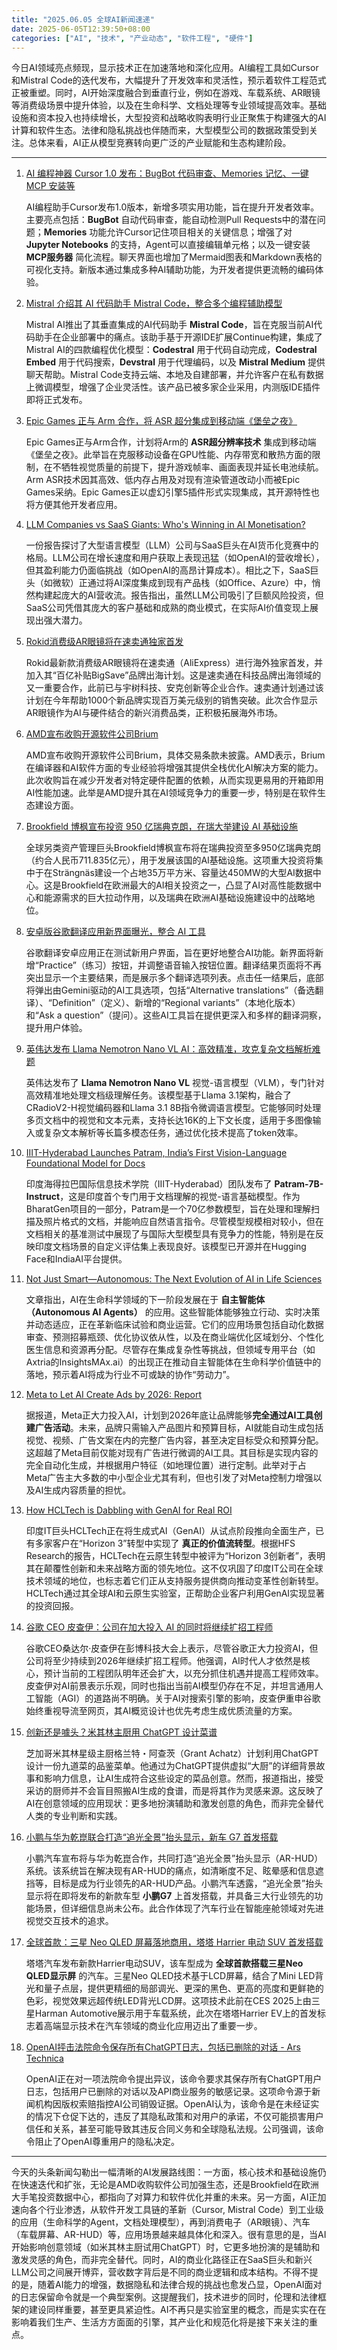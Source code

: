 ```yaml
---
title: "2025.06.05 全球AI新闻速递"
date: 2025-06-05T12:39:50+08:00
categories: ["AI", "技术", "产业动态", "软件工程", "硬件"]
---
```


今日AI领域亮点频现，显示技术正在加速落地和深化应用。AI编程工具如Cursor和Mistral Code的迭代发布，大幅提升了开发效率和灵活性，预示着软件工程范式正被重塑。同时，AI开始深度融合到垂直行业，例如在游戏、车载系统、AR眼镜等消费级场景中提升体验，以及在生命科学、文档处理等专业领域提高效率。基础设施和资本投入也持续增长，大型投资和战略收购表明行业正聚焦于构建强大的AI计算和软件生态。法律和隐私挑战也伴随而来，大型模型公司的数据政策受到关注。总体来看，AI正从模型竞赛转向更广泛的产业赋能和生态构建阶段。

---

1.  [AI 编程神器 Cursor 1.0 发布：BugBot 代码审查、Memories 记忆、一键 MCP 安装等](https://www.ithome.com/0/858/476.htm)

    AI编程助手Cursor发布1.0版本，新增多项实用功能，旨在提升开发者效率。主要亮点包括：**BugBot** 自动代码审查，能自动检测Pull Requests中的潜在问题；**Memories** 功能允许Cursor记住项目相关的关键信息；增强了对 **Jupyter Notebooks** 的支持，Agent可以直接编辑单元格；以及一键安装 **MCP服务器** 简化流程。聊天界面也增加了Mermaid图表和Markdown表格的可视化支持。新版本通过集成多种AI辅助功能，为开发者提供更流畅的编码体验。

2.  [Mistral 介绍其 AI 代码助手 Mistral Code，整合多个编程辅助模型](https://www.ithome.com/0/858/468.htm)

    Mistral AI推出了其垂直集成的AI代码助手 **Mistral Code**，旨在克服当前AI代码助手在企业部署中的痛点。该助手基于开源IDE扩展Continue构建，集成了Mistral AI的四款编程优化模型：**Codestral** 用于代码自动完成，**Codestral Embed** 用于代码搜索，**Devstral** 用于代理编码，以及 **Mistral Medium** 提供聊天帮助。Mistral Code支持云端、本地及自建部署，并允许客户在私有数据上微调模型，增强了企业灵活性。该产品已被多家企业采用，内测版IDE插件即将正式发布。

3.  [Epic Games 正与 Arm 合作，将 ASR 超分集成到移动端《堡垒之夜》](https://www.ithome.com/0/858/436.htm)

    Epic Games正与Arm合作，计划将Arm的 **ASR超分辨率技术** 集成到移动端《堡垒之夜》。此举旨在克服移动设备在GPU性能、内存带宽和散热方面的限制，在不牺牲视觉质量的前提下，提升游戏帧率、画面表现并延长电池续航。Arm ASR技术因其高效、低内存占用及对现有渲染管道改动小而被Epic Games采纳。Epic Games正以虚幻引擎5插件形式实现集成，其开源特性也将方便其他开发者应用。

4.  [LLM Companies vs SaaS Giants: Who's Winning in AI Monetisation?](https://analyticsindiamag.com/ai-features/llm-companies-vs-saas-giants-whos-winning-in-ai-monetisation/)

    一份报告探讨了大型语言模型（LLM）公司与SaaS巨头在AI货币化竞赛中的格局。LLM公司在增长速度和用户获取上表现迅猛（如OpenAI的营收增长），但其盈利能力仍面临挑战（如OpenAI的高昂计算成本）。相比之下，SaaS巨头（如微软）正通过将AI深度集成到现有产品栈（如Office、Azure）中，悄然构建起庞大的AI营收流。报告指出，虽然LLM公司吸引了巨额风险投资，但SaaS公司凭借其庞大的客户基础和成熟的商业模式，在实际AI价值变现上展现出强大潜力。

5.  [Rokid消费级AR眼镜将在速卖通独家首发](https://36kr.com/newsflashes/3323043471813125?f=rss)

    Rokid最新款消费级AR眼镜将在速卖通（AliExpress）进行海外独家首发，并加入其“百亿补贴BigSave”品牌出海计划。这是速卖通在科技品牌出海领域的又一重要合作，此前已与宇树科技、安克创新等企业合作。速卖通计划通过该计划在今年帮助1000个新品牌实现百万美元级别的销售突破。此次合作显示AR眼镜作为AI与硬件结合的新兴消费品类，正积极拓展海外市场。

6.  [AMD宣布收购开源软件公司Brium](https://36kr.com/newsflashes/3323076507429127)

    AMD宣布收购开源软件公司Brium，具体交易条款未披露。AMD表示，Brium在编译器和AI软件方面的专业经验将增强其提供全栈优化AI解决方案的能力。此次收购旨在减少开发者对特定硬件配置的依赖，从而实现更易用的开箱即用AI性能加速。此举是AMD提升其在AI领域竞争力的重要一步，特别是在软件生态建设方面。

7.  [Brookfield 博枫宣布投资 950 亿瑞典克朗，在瑞大举建设 AI 基础设施](https://www.ithome.com/0/858/478.htm)

    全球另类资产管理巨头Brookfield博枫宣布将在瑞典投资至多950亿瑞典克朗（约合人民币711.835亿元），用于发展该国的AI基础设施。这项重大投资将集中于在Strängnäs建设一个占地35万平方米、容量达450MW的大型AI数据中心。这是Brookfield在欧洲最大的AI相关投资之一，凸显了AI对高性能数据中心和能源需求的巨大拉动作用，以及瑞典在欧洲AI基础设施建设中的战略地位。

8.  [安卓版谷歌翻译应用新界面曝光，整合 AI 工具](https://www.ithome.com/0/858/438.htm)

    谷歌翻译安卓应用正在测试新用户界面，旨在更好地整合AI功能。新界面将新增“Practice”（练习）按钮，并调整语音输入按钮位置。翻译结果页面将不再突出显示一个主要结果，而是展示多个翻译选项列表。点击任一结果后，底部将弹出由Gemini驱动的AI工具选项，包括“Alternative translations”（备选翻译）、“Definition”（定义）、新增的“Regional variants”（本地化版本）和“Ask a question”（提问）。这些AI工具旨在提供更深入和多样的翻译洞察，提升用户体验。

9.  [英伟达发布 Llama Nemotron Nano VL AI：高效精准，攻克复杂文档解析难题](https://www.ithome.com/0/858/419.htm)

    英伟达发布了 **Llama Nemotron Nano VL** 视觉-语言模型（VLM），专门针对高效精准地处理文档级理解任务。该模型基于Llama 3.1架构，融合了CRadioV2-H视觉编码器和Llama 3.1 8B指令微调语言模型。它能够同时处理多页文档中的视觉和文本元素，支持长达16K的上下文长度，适用于多图像输入或复杂文本解析等长篇多模态任务，通过优化技术提高了token效率。

10. [IIIT-Hyderabad Launches Patram, India’s First Vision-Language Foundational Model for Docs](https://analyticsindiamag.com/ai-news-updates/iiit-hyderabad-launches-patram-indias-first-vision-language-foundational-model-for-docs/)

    印度海得拉巴国际信息技术学院（IIIT-Hyderabad）团队发布了 **Patram-7B-Instruct**，这是印度首个专门用于文档理解的视觉-语言基础模型。作为BharatGen项目的一部分，Patram是一个70亿参数模型，旨在处理和理解扫描及照片格式的文档，并能响应自然语言指令。尽管模型规模相对较小，但在文档相关的基准测试中展现了与国际大型模型具有竞争力的性能，特别是在反映印度文档场景的自定义评估集上表现良好。该模型已开源并在Hugging Face和IndiaAI平台提供。

11. [Not Just Smart—Autonomous: The Next Evolution of AI in Life Sciences](https://analyticsindiamag.com/ai-highlights/not-just-smart-autonomous-the-next-evolution-of-ai-in-life-sciences/)

    文章指出，AI在生命科学领域的下一阶段发展在于 **自主智能体（Autonomous AI Agents）** 的应用。这些智能体能够独立行动、实时决策并动态适应，正在革新临床试验和商业运营。它们的应用场景包括自动化数据审查、预测招募瓶颈、优化协议依从性，以及在商业端优化区域划分、个性化医生信息和资源再分配。尽管存在集成复杂性等挑战，但领域专用平台（如Axtria的InsightsMAx.ai）的出现正在推动自主智能体在生命科学价值链中的落地，预示着AI将成为行业不可或缺的协作“劳动力”。

12. [Meta to Let AI Create Ads by 2026: Report](https://analyticsindiamag.com/ai-news-updates/meta-to-let-ai-create-ads-by-2026-report/)

    据报道，Meta正大力投入AI，计划到2026年底让品牌能够**完全通过AI工具创建广告活动**。未来，品牌只需输入产品图片和预算目标，AI就能自动生成包括视觉、视频、广告文案在内的完整广告内容，甚至决定目标受众和预算分配。这超越了Meta目前仅能对现有广告进行微调的AI工具。其目标是实现内容的完全自动化生成，并根据用户特征（如地理位置）进行定制。此举对于占Meta广告主大多数的中小型企业尤其有利，但也引发了对Meta控制力增强以及AI生成内容质量的担忧。

13. [How HCLTech is Dabbling with GenAI for Real ROI](https://analyticsindiamag.com/it-services/how-hcltech-is-dabbling-with-genai-for-real-roi/)

    印度IT巨头HCLTech正在将生成式AI（GenAI）从试点阶段推向全面生产，已有多家客户在“Horizon 3”转型中实现了 **真正的价值流转型**。根据HFS Research的报告，HCLTech在云原生转型中被评为“Horizon 3创新者”，表明其在颠覆性创新和未来战略方面的领先地位。这不仅巩固了印度IT公司在全球技术领域的地位，也标志着它们正从支持服务提供商向推动变革性创新转型。HCLTech通过其全球AI和云原生实验室，正帮助企业客户利用GenAI实现显著的投资回报。

14. [谷歌 CEO 皮查伊：公司在加大投入 AI 的同时将继续扩招工程师](https://www.ithome.com/0/858/477.htm)

    谷歌CEO桑达尔·皮查伊在彭博科技大会上表示，尽管谷歌正大力投资AI，但公司将至少持续到2026年继续扩招工程师。他强调，AI时代人才依然是核心，预计当前的工程团队明年还会扩大，以充分抓住机遇并提高工程师效率。皮查伊对AI前景表示乐观，同时也指出当前AI模型仍存在不足，并坦言通用人工智能（AGI）的道路尚不明确。关于AI对搜索引擎的影响，皮查伊重申谷歌始终重视导流至网页，其AI概览设计也优先考虑生成优质流量的方案。

15. [创新还是噱头？米其林主厨用 ChatGPT 设计菜谱](https://www.ithome.com/0/858/454.htm)

    芝加哥米其林星级主厨格兰特・阿查茨（Grant Achatz）计划利用ChatGPT设计一份九道菜的品鉴菜单。他通过为ChatGPT提供虚拟“大厨”的详细背景故事和影响力信息，让AI生成符合这些设定的菜品创意。然而，报道指出，接受采访的厨师并不会盲目照搬AI生成的食谱，而是将其作为灵感来源。这反映了AI在创意领域的应用现状：更多地扮演辅助和激发创意的角色，而非完全替代人类的专业判断和实践。

16. [小鹏与华为乾崑联合打造“追光全景”抬头显示，新车 G7 首发搭载](https://www.ithome.com/0/858/450.htm)

    小鹏汽车宣布将与华为乾崑合作，共同打造“追光全景”抬头显示（AR-HUD）系统。该系统旨在解决现有AR-HUD的痛点，如清晰度不足、眩晕感和信息遮挡等，目标是成为行业领先的AR-HUD产品。小鹏汽车透露，“追光全景”抬头显示将在即将发布的新款车型 **小鹏G7** 上首发搭载，并具备三大行业领先的功能场景，但详细信息尚未公布。此合作体现了汽车行业在智能座舱领域对先进视觉交互技术的追求。

17. [全球首款：三星 Neo QLED 屏幕落地商用，塔塔 Harrier 电动 SUV 首发搭载](https://www.ithome.com/0/858/448.htm)

    塔塔汽车发布新款Harrier电动SUV，该车型成为 **全球首款搭载三星Neo QLED显示屏** 的汽车。三星Neo QLED技术基于LCD屏幕，结合了Mini LED背光和量子点层，提供更精细的局部调光、更深的黑色、更高的亮度和更鲜艳的色彩，视觉效果远超传统LED背光LCD屏。这项技术此前在CES 2025上由三星Harman Automotive展示用于车载系统，此次在塔塔Harrier EV上的首发标志着高端显示技术在汽车领域的商业化应用迈出了重要一步。

18. [OpenAI抨击法院命令保存所有ChatGPT日志，包括已删除的对话 - Ars Technica](https://arstechnica.com/tech-policy/2025/06/openai-says-court-forcing-it-to-save-all-ChatGPT-logs-is-a-privacy-nightmare/)

    OpenAI正在对一项法院命令提出异议，该命令要求其保存所有ChatGPT用户日志，包括用户已删除的对话以及API商业服务的敏感记录。这项命令源于新闻机构因版权索赔指控AI公司销毁证据。OpenAI认为，该命令是在未经证实的情况下仓促下达的，违反了其隐私政策和对用户的承诺，不仅可能损害用户信任和关系，甚至可能导致其违反合同义务和全球隐私法规。公司强调，该命令阻止了OpenAI尊重用户的隐私决定。

---

今天的头条新闻勾勒出一幅清晰的AI发展路线图：一方面，核心技术和基础设施仍在快速迭代和扩张，无论是AMD收购软件公司加强生态，还是Brookfield在欧洲大手笔投资数据中心，都指向了对算力和软件优化并重的未来。另一方面，AI正加速向各个行业渗透，从软件开发工具链的革新（Cursor, Mistral Code）到工业级的应用（生命科学的Agent，文档处理模型），再到消费电子（AR眼镜）、汽车（车载屏幕、AR-HUD）等，应用场景越来越具体化和深入。很有意思的是，当AI开始影响创意领域（如米其林主厨试用ChatGPT）时，它更多地扮演的是辅助和激发灵感的角色，而非完全替代。同时，AI的商业化路径正在SaaS巨头和新兴LLM公司之间展开博弈，营收数字背后是不同的商业逻辑和成本结构。不得不提的是，随着AI能力的增强，数据隐私和法律合规的挑战也愈发凸显，OpenAI面对的日志保留命令就是一个典型案例。这提醒我们，技术进步的同时，伦理和法律框架的建设同样重要，甚至更具紧迫性。AI不再只是实验室里的概念，而是实实在在影响着我们生产、生活方方面面的引擎，其产业化和规范化将是接下来关注的重点。